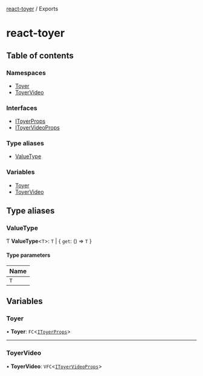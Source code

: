[react-toyer](README.md) / Exports

# react-toyer

## Table of contents

### Namespaces

- [Toyer](modules/Toyer.md)
- [ToyerVideo](modules/ToyerVideo.md)

### Interfaces

- [IToyerProps](interfaces/IToyerProps.md)
- [IToyerVideoProps](interfaces/IToyerVideoProps.md)

### Type aliases

- [ValueType](modules.md#valuetype)

### Variables

- [Toyer](modules.md#toyer)
- [ToyerVideo](modules.md#toyervideo)

## Type aliases

### ValueType

Ƭ **ValueType**<`T`\>: `T` \| { `get`: () => `T`  }

#### Type parameters

| Name |
| :------ |
| `T` |

## Variables

### Toyer

• **Toyer**: `FC`<[`IToyerProps`](interfaces/IToyerProps.md)\>

___

### ToyerVideo

• **ToyerVideo**: `VFC`<[`IToyerVideoProps`](interfaces/IToyerVideoProps.md)\>
